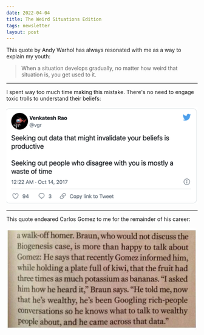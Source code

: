 ```yaml
---
date: 2022-04-04
title: The Weird Situations Edition
tags: newsletter
layout: post
---
```


This quote by Andy Warhol has always resonated with me as a way to explain my youth:

> When a situation develops gradually, no matter how weird that situation is, you get used to it.

---

I spent way too much time making this mistake. There's no need to engage toxic trolls to understand their beliefs:

![rao.png](https://raw.githubusercontent.com/muneer78/muneer78.github.io/master/images/rao.png)

---

This quote endeared Carlos Gomez to me for the remainder of his career:

![gomez.jpg](https://raw.githubusercontent.com/muneer78/muneer78.github.io/master/images/gomez.jpg)
